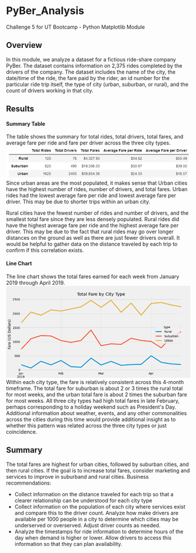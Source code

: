 # PyBer_Analysis
Challenge 5 for UT Bootcamp - Python Matplotlib Module

## Overview
In this module, we analyze a dataset for a fictious ride-share company PyBer. The dataset contains information on 2,375 rides completed by the drivers of the company. The dataset includes the name of the city, the date/time of the ride, the fare paid by the rider, an id number for the particular ride trip itself, the type of city (urban, suburban, or rural), and the count of drivers working in that city.



## Results

#### Summary Table
The table shows the summary for total rides, total drivers, total fares, and average fare per ride and fare per driver across the three city types. 
![PyBer Chart by City Type](https://github.com/SG314159/PyBer_Analysis/blob/main/analysis/Summary_df.PNG)
Since urban areas are the most populated, it makes sense that Urban cities have the highest number of rides, number of drivers, and total fares. Urban rides had the lowest average fare per ride and lowest average fare per driver. This may be due to shorter trips within an urban city. 

Rural cities have the fewest number of rides and number of drivers, and the smallest total fare since they are less densely populated. Rural rides did have the highest average fare per ride and the highest average fare per driver. This may be due to the fact that rural rides may go over longer distances on the ground as well as there are just fewer drivers overall. It would be helpful to gather data on the distance traveled by each trip to confirm if this correlation exists.

#### Line Chart
The line chart shows the total fares earned for each week from January 2019 through April 2019.
![PyBer Chart by City Type](https://github.com/SG314159/PyBer_Analysis/blob/main/analysis/PyBer_fare_summary.png)
Within each city type, the fare is relatively consistent across this 4-month timeframe. The total fare for suburban is about 2 or 3 times the rural total for most weeks, and the urban total fare is about 2 times the suburban fare for most weeks. All three city types had high total fares in late February, perhaps corresponding to a holiday weekend such as President's Day. Additional information about weather, events, and any other commonalities across the cities during this time would provide additional insight as to whether this pattern was related across the three city types or just coincidence.



## Summary
The total fares are highest for urban cities, followed by suburban cities, and then rural cities. If the goal is to increase total fares, consider marketing and services to improve in suburband and rural cities.
Business recommendations:
- Collect information on the distance traveled for each trip so that a clearer relationship can be understood for each city type
- Collect information on the population of each city where services exist and compare this to the driver count. Analyze how make drivers are available per 1000 people in a city to determine which cities may be underserved or overserved. Adjust driver counts as needed.
- Analyze the timestamps for ride information to determine hours of the day when demand is higher or lower. Allow drivers to access this information so that they can plan availability. 